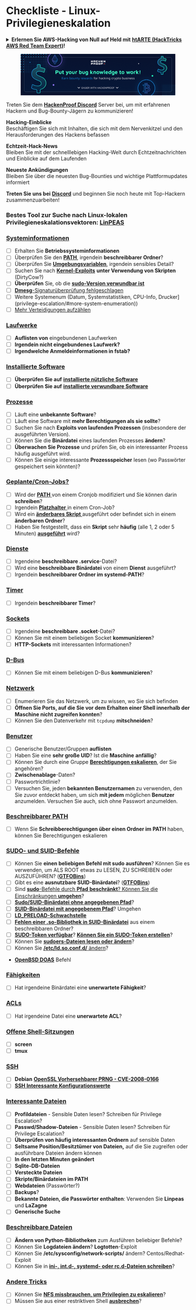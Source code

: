 # Checkliste - Linux-Privilegieneskalation

<details>

<summary><strong>Erlernen Sie AWS-Hacking von Null auf Held mit</strong> <a href="https://training.hacktricks.xyz/courses/arte"><strong>htARTE (HackTricks AWS Red Team Expert)</strong></a><strong>!</strong></summary>

Andere Möglichkeiten, HackTricks zu unterstützen:

* Wenn Sie Ihr **Unternehmen in HackTricks beworben sehen möchten** oder **HackTricks als PDF herunterladen möchten**, überprüfen Sie die [**ABONNEMENTPLÄNE**](https://github.com/sponsors/carlospolop)!
* Holen Sie sich das [**offizielle PEASS & HackTricks-Merch**](https://peass.creator-spring.com)
* Entdecken Sie [**The PEASS Family**](https://opensea.io/collection/the-peass-family), unsere Sammlung exklusiver [**NFTs**](https://opensea.io/collection/the-peass-family)
* **Treten Sie der** 💬 [**Discord-Gruppe**](https://discord.gg/hRep4RUj7f) oder der [**Telegram-Gruppe**](https://t.me/peass) bei oder **folgen** Sie uns auf **Twitter** 🐦 [**@hacktricks\_live**](https://twitter.com/hacktricks\_live)**.**
* **Teilen Sie Ihre Hacking-Tricks, indem Sie PRs an die** [**HackTricks**](https://github.com/carlospolop/hacktricks) und [**HackTricks Cloud**](https://github.com/carlospolop/hacktricks-cloud) GitHub-Repositories einreichen.

</details>

<figure><img src="../.gitbook/assets/image (380).png" alt=""><figcaption></figcaption></figure>

Treten Sie dem [**HackenProof Discord**](https://discord.com/invite/N3FrSbmwdy) Server bei, um mit erfahrenen Hackern und Bug-Bounty-Jägern zu kommunizieren!

**Hacking-Einblicke**\
Beschäftigen Sie sich mit Inhalten, die sich mit dem Nervenkitzel und den Herausforderungen des Hackens befassen

**Echtzeit-Hack-News**\
Bleiben Sie mit der schnelllebigen Hacking-Welt durch Echtzeitnachrichten und Einblicke auf dem Laufenden

**Neueste Ankündigungen**\
Bleiben Sie über die neuesten Bug-Bounties und wichtige Plattformupdates informiert

**Treten Sie uns bei** [**Discord**](https://discord.com/invite/N3FrSbmwdy) und beginnen Sie noch heute mit Top-Hackern zusammenzuarbeiten!

### **Bestes Tool zur Suche nach Linux-lokalen Privilegieneskalationsvektoren:** [**LinPEAS**](https://github.com/carlospolop/privilege-escalation-awesome-scripts-suite/tree/master/linPEAS)

### [Systeminformationen](privilege-escalation/#system-information)

* [ ] Erhalten Sie **Betriebssysteminformationen**
* [ ] Überprüfen Sie den [**PATH**](privilege-escalation/#path), irgendein **beschreibbarer Ordner**?
* [ ] Überprüfen Sie [**Umgebungsvariablen**](privilege-escalation/#env-info), irgendein sensibles Detail?
* [ ] Suchen Sie nach [**Kernel-Exploits**](privilege-escalation/#kernel-exploits) **unter Verwendung von Skripten** (DirtyCow?)
* [ ] **Überprüfen** Sie, ob die [**sudo-Version verwundbar ist**](privilege-escalation/#sudo-version)
* [ ] [**Dmesg**-Signaturüberprüfung fehlgeschlagen](privilege-escalation/#dmesg-signature-verification-failed)
* [ ] Weitere Systemenum (Datum, Systemstatistiken, CPU-Info, Drucker](privilege-escalation/#more-system-enumeration))
* [ ] [Mehr Verteidigungen aufzählen](privilege-escalation/#enumerate-possible-defenses)

### [Laufwerke](privilege-escalation/#drives)

* [ ] **Auflisten von** eingebundenen Laufwerken
* [ ] **Irgendein nicht eingebundenes Laufwerk?**
* [ ] **Irgendwelche Anmeldeinformationen in fstab?**

### [**Installierte Software**](privilege-escalation/#installed-software)

* [ ] **Überprüfen Sie auf** [**installierte nützliche Software**](privilege-escalation/#useful-software)
* [ ] **Überprüfen Sie auf** [**installierte verwundbare Software**](privilege-escalation/#vulnerable-software-installed)

### [Prozesse](privilege-escalation/#processes)

* [ ] Läuft eine **unbekannte Software**?
* [ ] Läuft eine Software mit **mehr Berechtigungen als sie sollte**?
* [ ] Suchen Sie nach **Exploits von laufenden Prozessen** (insbesondere der ausgeführten Version).
* [ ] Können Sie die **Binärdatei** eines laufenden Prozesses **ändern**?
* [ ] **Überwachen Sie Prozesse** und prüfen Sie, ob ein interessanter Prozess häufig ausgeführt wird.
* [ ] Können Sie einige interessante **Prozessspeicher** lesen (wo Passwörter gespeichert sein könnten)?

### [Geplante/Cron-Jobs?](privilege-escalation/#scheduled-jobs)

* [ ] Wird der [**PATH** ](privilege-escalation/#cron-path)von einem Cronjob modifiziert und Sie können darin **schreiben**?
* [ ] Irgendein [**Platzhalter** ](privilege-escalation/#cron-using-a-script-with-a-wildcard-wildcard-injection)in einem Cron-Job?
* [ ] Wird ein [**änderbares Skript** ](privilege-escalation/#cron-script-overwriting-and-symlink)ausgeführt oder befindet sich in einem **änderbaren Ordner**?
* [ ] Haben Sie festgestellt, dass ein **Skript** sehr **häufig** (alle 1, 2 oder 5 Minuten) [**ausgeführt**](privilege-escalation/#frequent-cron-jobs) wird?

### [Dienste](privilege-escalation/#services)

* [ ] Irgendeine **beschreibbare .service**-Datei?
* [ ] Wird eine **beschreibbare Binärdatei** von einem **Dienst** ausgeführt?
* [ ] Irgendein **beschreibbarer Ordner im systemd-PATH**?

### [Timer](privilege-escalation/#timers)

* [ ] Irgendein **beschreibbarer Timer**?

### [Sockets](privilege-escalation/#sockets)

* [ ] Irgendeine **beschreibbare .socket**-Datei?
* [ ] Können Sie mit einem beliebigen Socket **kommunizieren**?
* [ ] **HTTP-Sockets** mit interessanten Informationen?

### [D-Bus](privilege-escalation/#d-bus)

* [ ] Können Sie mit einem beliebigen D-Bus **kommunizieren**?

### [Netzwerk](privilege-escalation/#network)

* [ ] Enumerieren Sie das Netzwerk, um zu wissen, wo Sie sich befinden
* [ ] **Öffnen Sie Ports, auf die Sie vor dem Erhalten einer Shell innerhalb der Maschine nicht zugreifen konnten**?
* [ ] Können Sie den Datenverkehr mit `tcpdump` **mitschneiden**?

### [Benutzer](privilege-escalation/#users)

* [ ] Generische Benutzer/Gruppen **auflisten**
* [ ] Haben Sie eine **sehr große UID**? Ist die **Maschine** **anfällig**?
* [ ] Können Sie durch eine Gruppe [**Berechtigungen eskalieren**](privilege-escalation/interesting-groups-linux-pe/), der Sie angehören?
* [ ] **Zwischenablage**-Daten?
* [ ] Passwortrichtlinie?
* [ ] Versuchen Sie, jeden **bekannten Benutzernamen** zu verwenden, den Sie zuvor entdeckt haben, um sich **mit jedem** möglichen **Benutzer** anzumelden. Versuchen Sie auch, sich ohne Passwort anzumelden.

### [Beschreibbarer PATH](privilege-escalation/#writable-path-abuses)

* [ ] Wenn Sie **Schreibberechtigungen über einen Ordner im PATH** haben, können Sie Berechtigungen eskalieren

### [SUDO- und SUID-Befehle](privilege-escalation/#sudo-and-suid)

* [ ] Können Sie **einen beliebigen Befehl mit sudo ausführen**? Können Sie es verwenden, um ALS ROOT etwas zu LESEN, ZU SCHREIBEN oder AUSZUFÜHREN? ([**GTFOBins**](https://gtfobins.github.io))
* [ ] Gibt es eine **ausnutzbare SUID-Binärdatei**? ([**GTFOBins**](https://gtfobins.github.io))
* [ ] Sind [**sudo**-Befehle durch **Pfad** **beschränkt**? Können Sie die Einschränkungen **umgehen**](privilege-escalation/#sudo-execution-bypassing-paths)?
* [ ] [**Sudo/SUID-Binärdatei ohne angegebenen Pfad**](privilege-escalation/#sudo-command-suid-binary-without-command-path)?
* [ ] [**SUID-Binärdatei mit angegebenem Pfad**](privilege-escalation/#suid-binary-with-command-path)? Umgehen
* [ ] [**LD\_PRELOAD-Schwachstelle**](privilege-escalation/#ld\_preload)
* [ ] [**Fehlen einer .so-Bibliothek in SUID-Binärdatei**](privilege-escalation/#suid-binary-so-injection) aus einem beschreibbaren Ordner?
* [ ] [**SUDO-Token verfügbar**](privilege-escalation/#reusing-sudo-tokens)? [**Können Sie ein SUDO-Token erstellen**](privilege-escalation/#var-run-sudo-ts-less-than-username-greater-than)?
* [ ] Können Sie [**sudoers-Dateien lesen oder ändern**](privilege-escalation/#etc-sudoers-etc-sudoers-d)?
* [ ] Können Sie [**/etc/ld.so.conf.d/** ändern](privilege-escalation/#etc-ld-so-conf-d)?
* [**OpenBSD DOAS**](privilege-escalation/#doas) Befehl
### [Fähigkeiten](privilege-escalation/#capabilities)

* [ ] Hat irgendeine Binärdatei eine **unerwartete Fähigkeit**?

### [ACLs](privilege-escalation/#acls)

* [ ] Hat irgendeine Datei eine **unerwartete ACL**?

### [Offene Shell-Sitzungen](privilege-escalation/#open-shell-sessions)

* [ ] **screen**
* [ ] **tmux**

### [SSH](privilege-escalation/#ssh)

* [ ] **Debian** [**OpenSSL Vorhersehbarer PRNG - CVE-2008-0166**](privilege-escalation/#debian-openssl-predictable-prng-cve-2008-0166)
* [ ] [**SSH Interessante Konfigurationswerte**](privilege-escalation/#ssh-interesting-configuration-values)

### [Interessante Dateien](privilege-escalation/#interesting-files)

* [ ] **Profildateien** - Sensible Daten lesen? Schreiben für Privilege Escalation?
* [ ] **Passwd/Shadow-Dateien** - Sensible Daten lesen? Schreiben für Privilege Escalation?
* [ ] **Überprüfen von häufig interessanten Ordnern** auf sensible Daten
* [ ] **Seltsame Position/Besitztümer von Dateien,** auf die Sie zugreifen oder ausführbare Dateien ändern können
* [ ] **In den letzten Minuten geändert**
* [ ] **Sqlite-DB-Dateien**
* [ ] **Versteckte Dateien**
* [ ] **Skripte/Binärdateien im PATH**
* [ ] **Webdateien** (Passwörter?)
* [ ] **Backups**?
* [ ] **Bekannte Dateien, die Passwörter enthalten**: Verwenden Sie **Linpeas** und **LaZagne**
* [ ] **Generische Suche**

### [**Beschreibbare Dateien**](privilege-escalation/#writable-files)

* [ ] **Ändern von Python-Bibliotheken** zum Ausführen beliebiger Befehle?
* [ ] Können Sie **Logdateien ändern**? **Logtotten**-Exploit
* [ ] Können Sie **/etc/sysconfig/network-scripts/** ändern? Centos/Redhat-Exploit
* [ ] Können Sie in [**ini-, int.d-, systemd- oder rc.d-Dateien schreiben**](privilege-escalation/#init-init-d-systemd-and-rc-d)?

### [**Andere Tricks**](privilege-escalation/#other-tricks)

* [ ] Können Sie [**NFS missbrauchen, um Privilegien zu eskalieren**](privilege-escalation/#nfs-privilege-escalation)?
* [ ] Müssen Sie aus einer restriktiven Shell [**ausbrechen**](privilege-escalation/#escaping-from-restricted-shells)?
